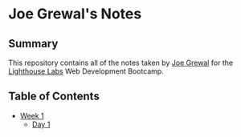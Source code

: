 # Joe Grewal's Notes


## Summary
This repository contains all of the notes taken by [Joe Grewal](https://github.com/Joe-Grewal) for the [Lighthouse Labs](https://www.lighthouselabs.ca/) Web Development Bootcamp.

## Table of Contents
* [Week 1](/Week_1)
  * [Day 1](/Week_1/Day_1)